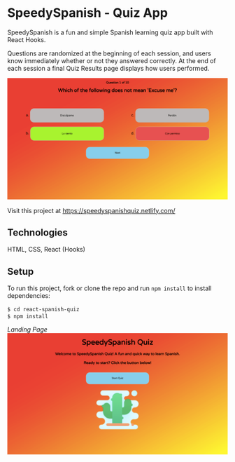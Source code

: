 # SpeedySpanish - Quiz App

SpeedySpanish is a fun and simple Spanish learning quiz app built with React Hooks.

Questions are randomized at the beginning of each session, and users know immediately whether or not they answered correctly. At the end of each session a final Quiz Results page displays how users performed.

![SpeedySpanish Landing Page](src/assets/speedyspanish-img2-min.png)

Visit this project at https://speedyspanishquiz.netlify.com/

## Technologies

HTML, CSS, React (Hooks)

## Setup

To run this project, fork or clone the repo and run `npm install` to install dependencies:

```
$ cd react-spanish-quiz
$ npm install
```
_Landing Page_
![SpeedySpanish Landing Page](src/assets/speedyspanish-img1-min.png)